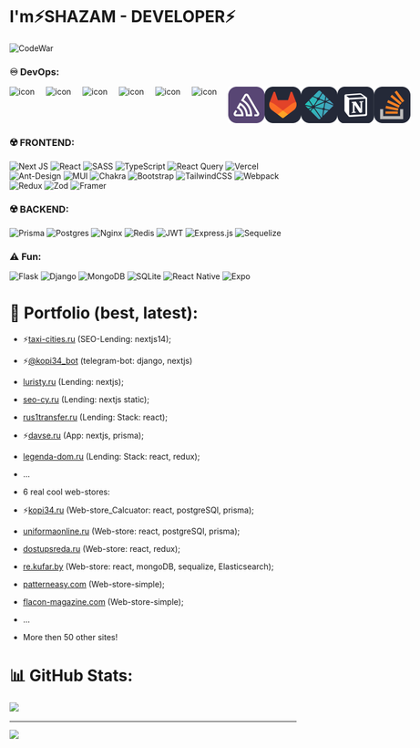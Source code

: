 <h1>I'm⚡SHAZAM - DEVELOPER⚡</h1>

![CodeWar](https://www.codewars.com/users/devshazam/badges/large)

### ♾️ DevOps: 
  <div style="display: flex; align-items: flex-start;">
    <img src="https://techstack-generator.vercel.app/jest-icon.svg" alt="icon" width="64" height="64" /
    <img src="https://techstack-generator.vercel.app/ts-icon.svg" alt="icon" width="64" height="64" />
    <img src="https://techstack-generator.vercel.app/nginx-icon.svg" alt="icon" width="64" height="64" />
    <img src="https://techstack-generator.vercel.app/aws-icon.svg" alt="icon" width="64" height="64" />
    <img src="https://techstack-generator.vercel.app/restapi-icon.svg" alt="icon" width="64" height="64" />
    <img src="https://techstack-generator.vercel.app/prettier-icon.svg" alt="icon" width="64" height="64" />
    <img src="https://techstack-generator.vercel.app/webpack-icon.svg" alt="icon" width="64" height="64" />
    <img src="https://github.com/tandpfun/skill-icons/blob/main/icons/Sentry.svg" alt="icon" width="64" height="64" />
    <img src="https://github.com/tandpfun/skill-icons/blob/main/icons/GitLab-Dark.svg" alt="icon" width="64" height="64" />
    <img src="https://github.com/tandpfun/skill-icons/blob/main/icons/Netlify-Dark.svg" alt="icon" width="64" height="64" />
    <img src="https://github.com/tandpfun/skill-icons/blob/main/icons/Notion-Dark.svg" alt="icon" width="64" height="64" />
    <img src="https://github.com/tandpfun/skill-icons/blob/main/icons/StackOverflow-Dark.svg" alt="icon" width="64" height="64" />
<!--     <img src="" alt="icon" width="64" height="64" /> -->
  </div>


### ☢️ FRONTEND:
![Next JS](https://img.shields.io/badge/Next-black?style=for-the-badge&logo=next.js&logoColor=white) ![React](https://img.shields.io/badge/react-%2320232a.svg?style=for-the-badge&logo=react&logoColor=%2361DAFB) ![SASS](https://img.shields.io/badge/SASS-hotpink.svg?style=for-the-badge&logo=SASS&logoColor=white) ![TypeScript](https://img.shields.io/badge/typescript-%23007ACC.svg?style=for-the-badge&logo=typescript&logoColor=white) ![React Query](https://img.shields.io/badge/-React%20Query-FF4154?style=for-the-badge&logo=react%20query&logoColor=white) ![Vercel](https://img.shields.io/badge/vercel-%23000000.svg?style=for-the-badge&logo=vercel&logoColor=white) ![Ant-Design](https://img.shields.io/badge/-AntDesign-%230170FE?style=for-the-badge&logo=ant-design&logoColor=white) ![MUI](https://img.shields.io/badge/MUI-%230081CB.svg?style=for-the-badge&logo=mui&logoColor=white) ![Chakra](https://img.shields.io/badge/chakra-%234ED1C5.svg?style=for-the-badge&logo=chakraui&logoColor=white) ![Bootstrap](https://img.shields.io/badge/bootstrap-%238511FA.svg?style=for-the-badge&logo=bootstrap&logoColor=white)   ![TailwindCSS](https://img.shields.io/badge/tailwindcss-%2338B2AC.svg?style=for-the-badge&logo=tailwind-css&logoColor=white) ![Webpack](https://img.shields.io/badge/webpack-%238DD6F9.svg?style=for-the-badge&logo=webpack&logoColor=black) ![Redux](https://img.shields.io/badge/redux-%23593d88.svg?style=for-the-badge&logo=redux&logoColor=white)  ![Zod](https://img.shields.io/badge/zod-%233068b7.svg?style=for-the-badge&logo=zod&logoColor=white) ![Framer](https://img.shields.io/badge/Framer-black?style=for-the-badge&logo=framer&logoColor=blue) 

### ☢️ BACKEND:
![Prisma](https://img.shields.io/badge/Prisma-3982CE?style=for-the-badge&logo=Prisma&logoColor=white) ![Postgres](https://img.shields.io/badge/postgres-%23316192.svg?style=for-the-badge&logo=postgresql&logoColor=white) ![Nginx](https://img.shields.io/badge/nginx-%23009639.svg?style=for-the-badge&logo=nginx&logoColor=white) ![Redis](https://img.shields.io/badge/redis-%23DD0031.svg?style=for-the-badge&logo=redis&logoColor=white) ![JWT](https://img.shields.io/badge/JWT-black?style=for-the-badge&logo=JSON%20web%20tokens) ![Express.js](https://img.shields.io/badge/express.js-%23404d59.svg?style=for-the-badge&logo=express&logoColor=%2361DAFB) ![Sequelize](https://img.shields.io/badge/Sequelize-52B0E7?style=for-the-badge&logo=Sequelize&logoColor=white)

### ⚠️ Fun:
![Flask](https://img.shields.io/badge/flask-%23000.svg?style=for-the-badge&logo=flask&logoColor=white) ![Django](https://img.shields.io/badge/django-%23092E20.svg?style=for-the-badge&logo=django&logoColor=white) ![MongoDB](https://img.shields.io/badge/MongoDB-%234ea94b.svg?style=for-the-badge&logo=mongodb&logoColor=white) ![SQLite](https://img.shields.io/badge/sqlite-%2307405e.svg?style=for-the-badge&logo=sqlite&logoColor=white) ![React Native](https://img.shields.io/badge/react_native-%2320232a.svg?style=for-the-badge&logo=react&logoColor=%2361DAFB) ![Expo](https://img.shields.io/badge/expo-1C1E24?style=for-the-badge&logo=expo&logoColor=#D04A37)

# 💎 Portfolio (best, latest):
- ⚡<a href="https://taxi-cities.ru/" target="_blank">taxi-cities.ru</a> (SEO-Lending: nextjs14);
- ⚡<a href="https://t.me/kopi34_bot" target="_blank">@kopi34_bot</a> (telegram-bot: django, nextjs)
- <a href="https://luristy.ru/" target="_blank">luristy.ru</a> (Lending: nextjs);

- <a href="https://seo-cy.ru" target="_blank">seo-cy.ru</a> (Lending: nextjs static);
- <a href="https://rus1transfer.ru" target="_blank">rus1transfer.ru</a> (Lending: Stack: react);
- ⚡<a href="https://davse.ru" target="_blank">davse.ru</a> (App: nextjs, prisma);
- <a href="https://legenda-dom.ru" target="_blank">legenda-dom.ru</a> (Lending: Stack: react, redux);
- ...
- 6 real cool web-stores:
- ⚡<a href="https://kopi34.ru" target="_blank">kopi34.ru</a> (Web-store_Calcuator: react, postgreSQl, prisma);
- <a href="https://uniformaonline.ru" target="_blank">uniformaonline.ru</a> (Web-store: react, postgreSQl, prisma);
- <a href="https://dostupsreda.ru" target="_blank">dostupsreda.ru</a> (Web-store: react, redux);
- <a href="https://re.kufar.by" target="_blank">re.kufar.by</a> (Web-store: react, mongoDB, sequalize, Elasticsearch);
- <a href="https://patterneasy.com" target="_blank">patterneasy.com</a> (Web-store-simple);
- <a href="https://flacon-magazine.com" target="_blank">flacon-magazine.com</a> (Web-store-simple);
- ...
- More then 50 other sites!
# 📊 GitHub Stats:
![](https://github-readme-stats.vercel.app/api?username=devshazam&theme=dark&hide_border=false&include_all_commits=false&count_private=false)<br/>

---
[![](https://visitcount.itsvg.in/api?id=devshazam&icon=0&color=0)](https://visitcount.itsvg.in)

<!-- Proudly created with GPRM ( https://gprm.itsvg.in ) -->
<!-- https://skillicons.dev/
https://techstack-generator.vercel.app/
  https://github.com/qkrdmstlr3 
  https://github.com/anjiri1684 
https://github.com/Ishtiak007 - good example -->
